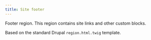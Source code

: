 ```yaml
---
title: Site footer
---
```

Footer region. This region contains site links and other custom blocks.

Based on the standard Drupal `region.html.twig` template.
